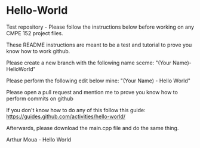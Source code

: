 # Hello-World
Test repository - Please follow the instructions below before working on any CMPE 152 project files.


These README instructions are meant to be a test and tutorial to prove you know how to work github.


Please create a new branch with the following name sceme: "(Your Name)-HelloWorld"


Please perform the following edit below mine: "(Your Name) - Hello World"


Please open a pull request and mention me to prove you know how to perform commits on github


If you don't know how to do any of this follow this guide: https://guides.github.com/activities/hello-world/


Afterwards, please download the main.cpp file and do the same thing.


Arthur Moua - Hello World
